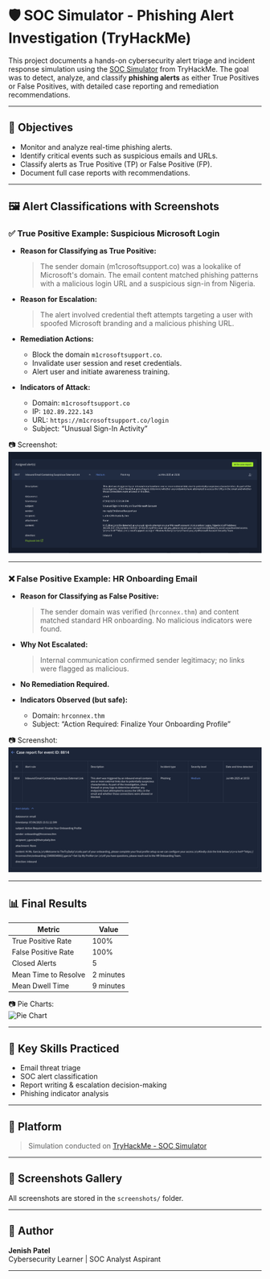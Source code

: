 # 🛡️ SOC Simulator - Phishing Alert Investigation (TryHackMe)

This project documents a hands-on cybersecurity alert triage and incident response simulation using the [SOC Simulator](https://tryhackme.com/soc-sim) from TryHackMe. The goal was to detect, analyze, and classify **phishing alerts** as either True Positives or False Positives, with detailed case reporting and remediation recommendations.

---

## 🎯 Objectives

- Monitor and analyze real-time phishing alerts.
- Identify critical events such as suspicious emails and URLs.
- Classify alerts as True Positive (TP) or False Positive (FP).
- Document full case reports with recommendations.

---

## 🖼️ Alert Classifications with Screenshots

### ✅ True Positive Example: Suspicious Microsoft Login
- **Reason for Classifying as True Positive:**
  > The sender domain (m1crosoftsupport.co) was a lookalike of Microsoft's domain. The email content matched phishing patterns with a malicious login URL and a suspicious sign-in from Nigeria.

- **Reason for Escalation:**
  > The alert involved credential theft attempts targeting a user with spoofed Microsoft branding and a malicious phishing URL.

- **Remediation Actions:**
  - Block the domain `m1crosoftsupport.co`.
  - Invalidate user session and reset credentials.
  - Alert user and initiate awareness training.

- **Indicators of Attack:**
  - Domain: `m1crosoftsupport.co`
  - IP: `102.89.222.143`
  - URL: `https://m1crosoftsupport.co/login`
  - Subject: “Unusual Sign-In Activity”

📷 Screenshot:  
![TP Case](screenshots/alert_tp_classification.png)

---

### ❌ False Positive Example: HR Onboarding Email

- **Reason for Classifying as False Positive:**
  > The sender domain was verified (`hrconnex.thm`) and content matched standard HR onboarding. No malicious indicators were found.

- **Why Not Escalated:**
  > Internal communication confirmed sender legitimacy; no links were flagged as malicious.

- **No Remediation Required.**

- **Indicators Observed (but safe):**
  - Domain: `hrconnex.thm`
  - Subject: “Action Required: Finalize Your Onboarding Profile”

📷 Screenshot:  
![FP Case](screenshots/alert_fp_classification.png)

---

## 📊 Final Results

| Metric                  | Value     |
|-------------------------|-----------|
| True Positive Rate      | 100%      |
| False Positive Rate     | 100%      |
| Closed Alerts           | 5         |
| Mean Time to Resolve    | 2 minutes |
| Mean Dwell Time         | 9 minutes |

📷 Pie Charts:  
![Pie Chart](screenshots/final_results_piechart.png)

---

## 🧠 Key Skills Practiced

- Email threat triage  
- SOC alert classification  
- Report writing & escalation decision-making  
- Phishing indicator analysis  

---

## 🧩 Platform

> Simulation conducted on [TryHackMe - SOC Simulator](https://tryhackme.com/soc-sim)

---

## 📂 Screenshots Gallery

All screenshots are stored in the `screenshots/` folder.

---

## 📌 Author

**Jenish Patel**  
Cybersecurity Learner | SOC Analyst Aspirant  


---

